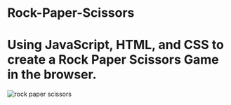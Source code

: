 # Rock-Paper-Scissors
# Using  JavaScript, HTML, and CSS to create a Rock Paper Scissors Game in the browser.

![rock paper scissors](https://user-images.githubusercontent.com/83059771/159251695-ea82a8a1-9e8a-4388-9df0-ba122a9d31c4.jpg)
